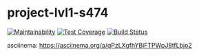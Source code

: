 # project-lvl1-s474

[![Maintainability](https://api.codeclimate.com/v1/badges/a01e777aef0e86624ee9/maintainability)](https://codeclimate.com/github/2vlad/project-lvl1-s474/maintainability)
[![Test Coverage](https://api.codeclimate.com/v1/badges/a01e777aef0e86624ee9/test_coverage)](https://codeclimate.com/github/2vlad/project-lvl1-s474/test_coverage)
[![Build Status](https://travis-ci.org/2vlad/project-lvl1-s474.svg?branch=master)](https://travis-ci.org/2vlad/project-lvl1-s474)

asciinema:
https://asciinema.org/a/qPzLXgfhYBiFTPWpJ8tfLbjo2
